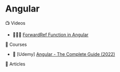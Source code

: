 # Angular

:tv: Videos
- 🌟🌟🌟 [ForwardRef Function in Angular](https://www.youtube.com/watch?v=uKLvqohfp6I)

:movie_camera: Courses
- 🌟 [Udemy] [Angular - The Complete Guide (2022)](https://www.udemy.com/course/the-complete-guide-to-angular-2/)

:memo: Articles

